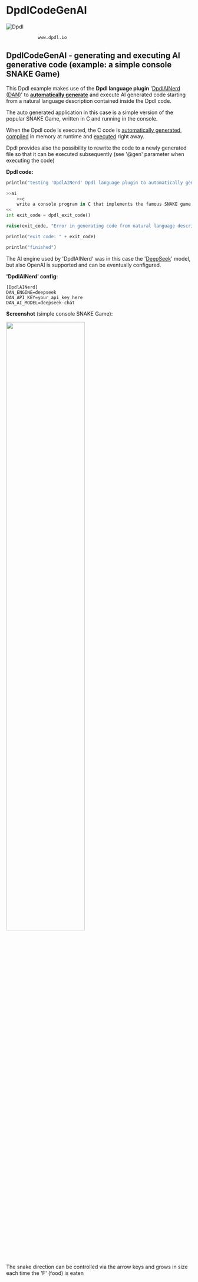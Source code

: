 # DpdlCodeGenAI

![Dpdl](https://www.dpdl.io/images/dpdl-io.png)

				www.dpdl.io



## DpdlCodeGenAI - generating and executing AI generative code (example: a simple console SNAKE Game)

This Dpdl example makes use of the **Dpdl language plugin** '[DpdlAINerd (DAN)](https://github.com/Dpdl-io/DpdlEngine/blob/main/doc/DpdlAINerd.md)' to <ins>**automatically generate**</ins> and execute AI generated code  starting from a natural language description contained inside the Dpdl code.

The auto generated application in this case is a simple version of the popular SNAKE Game, written in C and running in the console.

When the Dpdl code is executed, the C code is <ins>automatically generated</ins>, <ins>compiled</ins> in memory at runtime and <ins>executed</ins> right away.

Dpdl provides also the possibility to rewrite the code to a newly generated file so that it can be executed subsequently (see '@gen' parameter when executing the code) 

**Dpdl code:**

```python
println("testing 'DpdlAINerd' Dpdl language plugin to automatically generate and execute code...")

>>ai
	>>c
	write a console program in C that implements the famous SNAKE game, with colorful graphics using ncurses colors
<<
int exit_code = dpdl_exit_code()

raise(exit_code, "Error in generating code from natural language description")

println("exit code: " + exit_code)

println("finished")
```

The AI engine used by 'DpdlAINerd' was in this case the '[DeepSeek](https://www.deepseek.com)' model, but also OpenAI is supported and can be eventually configured.

**'DpdlAINerd' config:**

```
[DpdlAINerd]
DAN_ENGINE=deepseek
DAN_API_KEY=your_api_key_here
DAN_AI_MODEL=deepseek-chat
```

**Screenshot** (simple console SNAKE Game):

<img src="https://www.dpdl.io/images/platform/examples/dpdlcodegenai/dpdlcodegenai_game_snake.png" width="65%" height="65%">

The snake direction can be controlled via the arrow keys and grows in size each time the 'F' (food) is eaten







 
